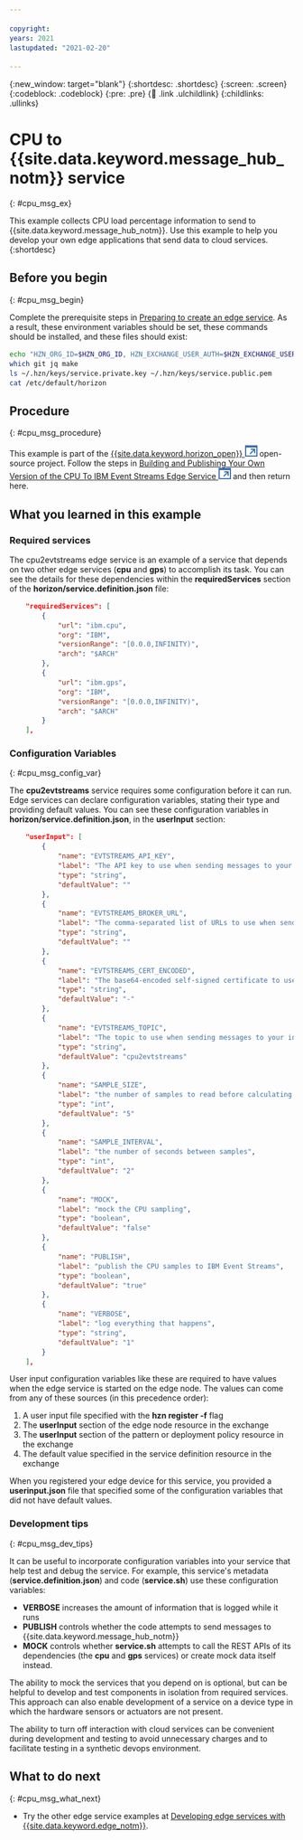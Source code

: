 ```yaml
---

copyright:
years: 2021
lastupdated: "2021-02-20"

---
```


{:new_window: target="blank"}
{:shortdesc: .shortdesc}
{:screen: .screen}
{:codeblock: .codeblock}
{:pre: .pre}
{:child: .link .ulchildlink}
{:childlinks: .ullinks}

# CPU to {{site.data.keyword.message_hub_notm}} service
{: #cpu_msg_ex}

This example collects CPU load percentage information to send to {{site.data.keyword.message_hub_notm}}. Use this example to help you develop your own edge applications that send data to cloud services.
{:shortdesc}

## Before you begin
{: #cpu_msg_begin}

Complete the prerequisite steps in [Preparing to create an edge service](service_containers.md). As a result, these environment variables should be set, these commands should be installed, and these files should exist:

```bash
echo "HZN_ORG_ID=$HZN_ORG_ID, HZN_EXCHANGE_USER_AUTH=$HZN_EXCHANGE_USER_AUTH, DOCKER_HUB_ID=$DOCKER_HUB_ID"
which git jq make
ls ~/.hzn/keys/service.private.key ~/.hzn/keys/service.public.pem
cat /etc/default/horizon
```

## Procedure
{: #cpu_msg_procedure}

This example is part of the [{{site.data.keyword.horizon_open}} ![Opens in a new tab](../images/icons/launch-glyph.svg "Opens in a new tab")](https://github.com/open-horizon/) open-source project. Follow the steps in [Building and Publishing Your Own Version of the CPU To IBM Event Streams Edge Service ![Opens in a new tab](../images/icons/launch-glyph.svg "Opens in a new tab")](https://github.com/open-horizon/examples/blob/master/edge/evtstreams/cpu2evtstreams/CreateService.md#-building-and-publishing-your-own-version-of-the-cpu-to-ibm-event-streams-edge-service) and then return here.

## What you learned in this example

### Required services

The cpu2evtstreams edge service is an example of a service that depends on two other edge services (**cpu** and **gps**) to accomplish its task. You can see the details for these dependencies within the **requiredServices** section of the **horizon/service.definition.json** file:

```json
    "requiredServices": [
        {
            "url": "ibm.cpu",
            "org": "IBM",
            "versionRange": "[0.0.0,INFINITY)",
            "arch": "$ARCH"
        },
        {
            "url": "ibm.gps",
            "org": "IBM",
            "versionRange": "[0.0.0,INFINITY)",
            "arch": "$ARCH"
        }
    ],
```

### Configuration Variables
{: #cpu_msg_config_var}

The **cpu2evtstreams** service requires some configuration before it can run. Edge services can declare configuration variables, stating their type and providing default values. You can see these configuration variables in **horizon/service.definition.json**, in the **userInput** section:

```json  
    "userInput": [
        {
            "name": "EVTSTREAMS_API_KEY",
            "label": "The API key to use when sending messages to your instance of IBM Event Streams",
            "type": "string",
            "defaultValue": ""
        },
        {
            "name": "EVTSTREAMS_BROKER_URL",
            "label": "The comma-separated list of URLs to use when sending messages to your instance of IBM Event Streams",
            "type": "string",
            "defaultValue": ""
        },
        {
            "name": "EVTSTREAMS_CERT_ENCODED",
            "label": "The base64-encoded self-signed certificate to use when sending messages to your ICP instance of IBM Event Streams. Not needed for IBM Cloud Event Streams.",
            "type": "string",
            "defaultValue": "-"
        },
        {
            "name": "EVTSTREAMS_TOPIC",
            "label": "The topic to use when sending messages to your instance of IBM Event Streams",
            "type": "string",
            "defaultValue": "cpu2evtstreams"
        },
        {
            "name": "SAMPLE_SIZE",
            "label": "the number of samples to read before calculating the average",
            "type": "int",
            "defaultValue": "5"
        },
        {
            "name": "SAMPLE_INTERVAL",
            "label": "the number of seconds between samples",
            "type": "int",
            "defaultValue": "2"
        },
        {
            "name": "MOCK",
            "label": "mock the CPU sampling",
            "type": "boolean",
            "defaultValue": "false"
        },
        {
            "name": "PUBLISH",
            "label": "publish the CPU samples to IBM Event Streams",
            "type": "boolean",
            "defaultValue": "true"
        },
        {
            "name": "VERBOSE",
            "label": "log everything that happens",
            "type": "string",
            "defaultValue": "1"
        }
    ],
```

User input configuration variables like these are required to have values when the edge service is started on the edge node. The values can come from any of these sources (in this precedence order):

1. A user input file specified with the **hzn register -f** flag
2. The **userInput** section of the edge node resource in the exchange
3. The **userInput** section of the pattern or deployment policy resource in the exchange
4. The default value specified in the service definition resource in the exchange

When you registered your edge device for this service, you provided a **userinput.json** file that specified some of the configuration variables that did not have default values.

### Development tips
{: #cpu_msg_dev_tips}

It can be useful to incorporate configuration variables into your service that help test and debug the service. For example, this service's metadata (**service.definition.json**) and code (**service.sh**) use these configuration variables:

* **VERBOSE** increases the amount of information that is logged while it runs
* **PUBLISH** controls whether the code attempts to send messages to {{site.data.keyword.message_hub_notm}}
* **MOCK** controls whether **service.sh** attempts to call the REST APIs of its dependencies (the **cpu** and **gps** services) or create mock data itself instead.

The ability to mock the services that you depend on is optional, but can be helpful to develop and test components in isolation from required services. This approach can also enable development of a service on a device type in which the hardware sensors or actuators are not present.

The ability to turn off interaction with cloud services can be convenient during development and testing to avoid unnecessary charges and to facilitate testing in a synthetic devops environment.

## What to do next
{: #cpu_msg_what_next}

* Try the other edge service examples at [Developing edge services with {{site.data.keyword.edge_notm}}](developing.md).
